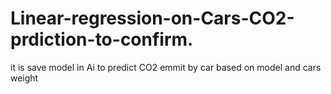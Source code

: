 # Linear-regression-on-Cars-CO2-prdiction-to-confirm.
it is save model in Ai to predict CO2 emmit by car based on model and cars weight
